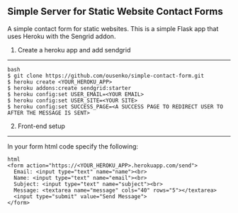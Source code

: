 Simple Server for Static Website Contact Forms
----------------------------------

A simple contact form for static websites.  This is a simple Flask app that uses Heroku with the Sengrid addon. 



1. Create a heroku app and add sendgrid
---------------------

    bash
    $ git clone https://github.com/ousenko/simple-contact-form.git
    $ heroku create <YOUR_HEROKU_APP>
    $ heroku addons:create sendgrid:starter
    $ heroku config:set USER_EMAIL=<YOUR EMAIL>
    $ heroku config:set USER_SITE=<YOUR SITE>
    $ heroku config:set SUCCESS_PAGE=<A SUCCESS PAGE TO REDIRECT USER TO AFTER THE MESSAGE IS SENT>

2. Front-end setup
-------------------

In your form html code specify the following:

    html
    <form action="https://<YOUR_HEROKU_APP>.herokuapp.com/send">
      Email: <input type="text" name="name"><br>
      Name: <input type="text" name="email"><br>
      Subject: <input type="text" name="subject"><br>
      Message: <textarea name="message" cols="40" rows="5"></textarea>
      <input type="submit" value="Send Message">
    </form> 

